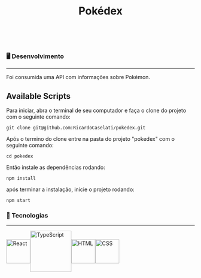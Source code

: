 <h1 align="center">Pokédex</h1>
</br>
</br>
</br>
<h3>🖥️ Desenvolvimento</h3>

------------
Foi consumida uma API com informações sobre Pokémon.


## Available Scripts
Para iniciar, abra o terminal de seu computador e faça o clone do projeto com o seguinte comando:
````
git clone git@github.com:RicardoCaselati/pokedex.git
````

Após o termino do clone entre na pasta do projeto "pokedex" com o seguinte comando:
````
cd pokedex
````

Então instale as dependências rodando:
````
npm install
````

após terminar a instalação, inicie o projeto rodando:
````
npm start
````

<h3>🦾 Tecnologias</h3>

------------

<div style="display: flex; align-items: center; justify-content: space-between; width: 260px">



<img src="https://external-content.duckduckgo.com/iu/?u=https%3A%2F%2Fdatabasejoe.com%2Fblog%2Fwp-content%2Fuploads%2F2020%2F04%2Freact-logo.png&f=1&nofb=1&ipt=35681938dbc9258fbf7a332da7c7544a2a79300472e03ae3be56959b1a9c1190&ipo=images" width="64px" alt="React">
<img src="https://s3.amazonaws.com/s3.timetoast.com/public/uploads/photo/17846388/image/medium-914684913366adfbc8b307596be7cb34.png" width="110px" alt="TypeScript">
<img src="https://user-images.githubusercontent.com/81565072/219296203-2bf5a70c-6e3e-48ab-b32d-0a07a28f0dc8.png" width="64px" alt="HTML">
<img src="https://user-images.githubusercontent.com/81565072/219296404-dd56812d-ab8a-462a-89e7-77f08fd935dd.png" width="64px" alt="CSS">
</div>

